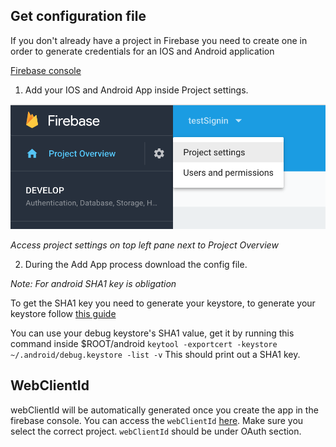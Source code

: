 ## Get configuration file

If you don't already have a project in Firebase you need to create one in order to generate credentials for an IOS and Android application


[Firebase console](https://console.firebase.google.com/u/0/)

1) Add your IOS and Android App inside Project settings.

![Project settings](img/project-settings.png)

*Access project settings on top left pane next to Project Overview*

2) During the Add App process download the config file.

*Note: For android SHA1 key is obligation*

To get the SHA1 key you need to generate your keystore, to generate your keystore follow [this guide](https://facebook.github.io/react-native/docs/signed-apk-android.html)

You can use your debug keystore's SHA1 value, get it by running this command inside $ROOT/android
`keytool -exportcert -keystore ~/.android/debug.keystore -list -v`
This should print out a SHA1 key.


## WebClientId

webClientId will be automatically generated once you create the app in the firebase console.
You can access the `webClientId` [here](https://console.developers.google.com/apis/credentials). Make sure you select the correct project. `webClientId` should be under OAuth section.



